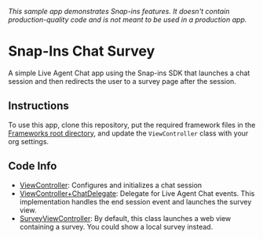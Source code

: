 _This sample app demonstrates Snap-ins features. It doesn't contain production-quality code and is not meant to be used in a production app._

# Snap-Ins Chat Survey

A simple Live Agent Chat app using the Snap-ins SDK that launches a chat session and then redirects the user to a survey page after the session.

## Instructions

To use this app, clone this repository, put the required framework files in the [Frameworks root directory](../../Frameworks/), and update the `ViewController` class with your org settings.

## Code Info

* [ViewController](./SnapinsChatSurvey/ViewController.swift): Configures and initializes a chat session
* [ViewController+ChatDelegate](./SnapinsChatSurvey/ViewController%2BChatDelegate.swift): Delegate for Live Agent Chat events. This implementation handles the end session event and launches the survey view.
* [SurveyViewController](./SnapinsChatSurvey/SurveyViewController.swift): By default, this class launches a web view containing a survey. You could show a local survey instead.
